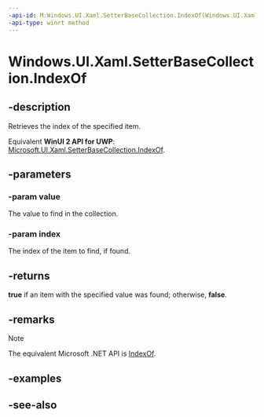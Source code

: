 ```yaml
---
-api-id: M:Windows.UI.Xaml.SetterBaseCollection.IndexOf(Windows.UI.Xaml.SetterBase,System.UInt32@)
-api-type: winrt method
---
```


<!-- Method syntax
public bool IndexOf(Windows.UI.Xaml.SetterBase value, System.UInt32 index)
-->

# Windows.UI.Xaml.SetterBaseCollection.IndexOf

## -description
Retrieves the index of the specified item.

Equivalent **WinUI 2 API for UWP**: [Microsoft.UI.Xaml.SetterBaseCollection.IndexOf](/windows/winui/api/microsoft.ui.xaml.setterbasecollection.indexof).

## -parameters
### -param value
The value to find in the collection.

### -param index
The index of the item to find, if found.

## -returns
**true** if an item with the specified value was found; otherwise, **false**.

## -remarks
> [!NOTE]
> The equivalent Microsoft .NET API is [IndexOf](/dotnet/api/system.collections.objectmodel.collection-1.indexof).

## -examples

## -see-also
